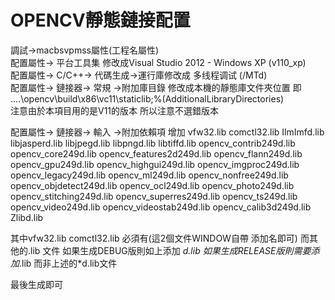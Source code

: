 # OPENCV靜態鏈接配置 #
調試->macbsvpmss屬性(工程名屬性)  
配置屬性-> 平台工具集 修改成Visual Studio 2012 - Windows XP (v110_xp)  
配置屬性-> C/C++-> 代碼生成->運行庫修改成 多线程调试 (/MTd)  
配置屬性-> 鏈接器-> 常規 ->附加庫目錄 修改成本機的靜態庫文件夾位置 即 ....\\opencv\build\x86\vc11\staticlib;%(AdditionalLibraryDirectories)  
注意由於本項目用的是V11的版本 所以注意不選錯版本 

配置屬性-> 鏈接器-> 輸入 ->附加依賴項 增加
vfw32.lib
comctl32.lib
IlmImfd.lib
libjasperd.lib
libjpegd.lib
libpngd.lib
libtiffd.lib
opencv_contrib249d.lib
opencv_core249d.lib
opencv_features2d249d.lib
opencv_flann249d.lib
opencv_gpu249d.lib
opencv_highgui249d.lib
opencv_imgproc249d.lib
opencv_legacy249d.lib
opencv_ml249d.lib
opencv_nonfree249d.lib
opencv_objdetect249d.lib
opencv_ocl249d.lib
opencv_photo249d.lib
opencv_stitching249d.lib
opencv_superres249d.lib
opencv_ts249d.lib
opencv_video249d.lib
opencv_videostab249d.lib
opencv_calib3d249d.lib
Zlibd.lib 

其中vfw32.lib comctl32.lib 必須有(這2個文件WINDOW自帶 添加名即可) 
而其他的.lib 文件 如果生成DEBUG版則如上添加 *d.lib  如果生成RELEASE版則需要添加*.lib 而非上述的*d.lib文件

最後生成即可